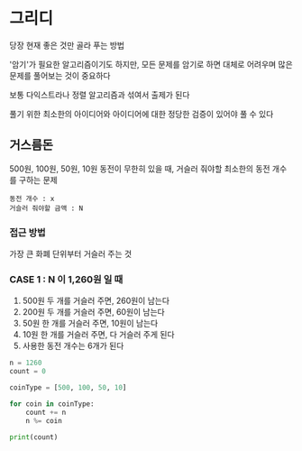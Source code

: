 # 그리디

당장 현재 좋은 것만 골라 푸는 방법

'암기'가 필요한 알고리즘이기도 하지만, 모든 문제를 암기로 하면 대체로 어려우며 많은 문제를 풀어보는 것이 중요하다

보통 다익스트라나 정렬 알고리즘과 섞여서 출제가 된다

풀기 위한 최소한의 아이디어와 아이디어에 대한 정당한 검증이 있어야 풀 수 있다

## 거스름돈

500원, 100원, 50원, 10원 동전이 무한히 있을 때, 거슬러 줘야할 최소한의 동전 개수를 구하는 문제

```
동전 개수 : x
거슬러 줘야할 금액 : N
```

### 접근 방법

가장 큰 화폐 단위부터 거슬러 주는 것

### CASE 1 : N 이 1,260원 일 때

1. 500원 두 개를 거슬러 주면, 260원이 남는다
2. 200원 두 개를 거슬러 주면, 60원이 남는다
3. 50원 한 개를 거슬러 주면, 10원이 남는다
4. 10원 한 개를 거슬러 주면, 다 거슬러 주게 된다
5. 사용한 동전 개수는 6개가 된다

```python
n = 1260
count = 0

coinType = [500, 100, 50, 10]

for coin in coinType:
    count += n
    n %= coin

print(count)
```

